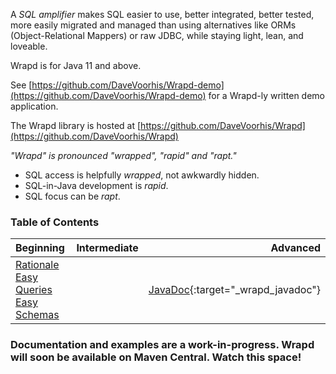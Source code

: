 A _SQL amplifier_ makes SQL easier to use, better integrated, better tested, 
more easily migrated and managed than using alternatives like ORMs (Object-Relational Mappers) or raw JDBC,
while staying light, lean, and loveable.

Wrapd is for Java 11 and above.

See [https://github.com/DaveVoorhis/Wrapd-demo](https://github.com/DaveVoorhis/Wrapd-demo) for a Wrapd-ly written demo application.

The Wrapd library is hosted at [https://github.com/DaveVoorhis/Wrapd](https://github.com/DaveVoorhis/Wrapd)

*"Wrapd" is pronounced "wrapped", "rapid" and "rapt."*

* SQL access is helpfully *wrapped*, not awkwardly hidden.
* SQL-in-Java development is *rapid*.
* SQL focus can be *rapt*.

### Table of Contents ###

| Beginning | Intermediate | Advanced |
| :--- | :----: | ---: |
| [Rationale](rationale.md)<br>[Easy Queries](intro_queries.md)<br>[Easy Schemas](intro_schemas.md) |   |  [JavaDoc](javadoc/index.html){:target="_wrapd_javadoc"} |

### Documentation and examples are a work-in-progress. Wrapd will soon be available on Maven Central. Watch this space! ###

